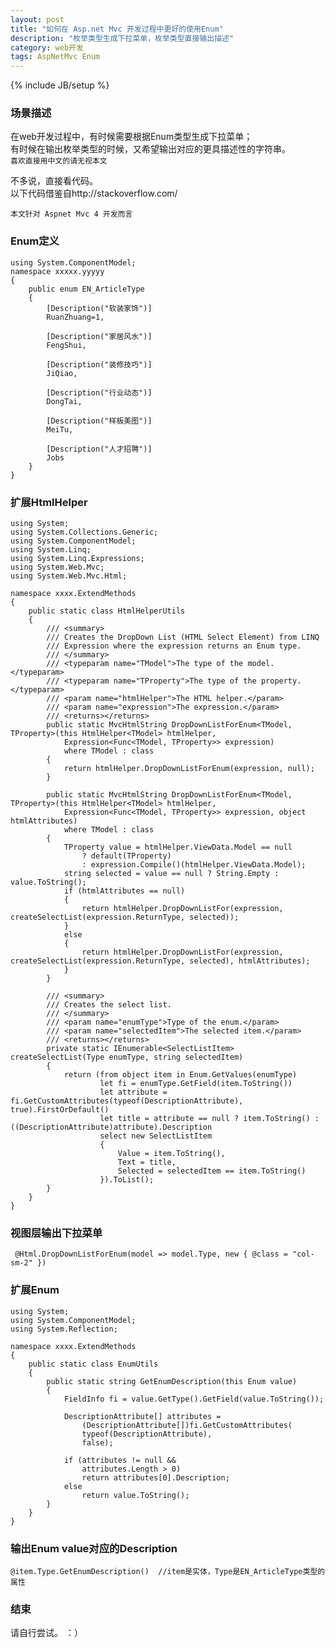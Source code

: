 ```yaml
---
layout: post
title: "如何在 Asp.net Mvc 开发过程中更好的使用Enum"
description: "枚举类型生成下拉菜单，枚举类型直接输出描述"
category: web开发
tags: AspNetMvc Enum
---
```

{% include JB/setup %}

### 场景描述
在web开发过程中，有时候需要根据Enum类型生成下拉菜单；  
有时候在输出枚举类型的时候，又希望输出对应的更具描述性的字符串。  
`喜欢直接用中文的请无视本文`

不多说，直接看代码。  
以下代码借鉴自http://stackoverflow.com/

`本文针对 Aspnet Mvc 4 开发而言`

### Enum定义

	using System.ComponentModel;
	namespace xxxxx.yyyyy
	{
	    public enum EN_ArticleType
	    {
	        [Description("软装家饰")]
	        RuanZhuang=1,
	     
	        [Description("家居风水")]
	        FengShui,
	     
	        [Description("装修技巧")]
	        JiQiao,
	     
	        [Description("行业动态")]
	        DongTai,
	     
	        [Description("样板美图")]
	        MeiTu,
	     
	        [Description("人才招聘")]
	        Jobs
	    }
	}

### 扩展HtmlHelper

	using System;
	using System.Collections.Generic;
	using System.ComponentModel;
	using System.Linq;
	using System.Linq.Expressions;
	using System.Web.Mvc;
	using System.Web.Mvc.Html;

	namespace xxxx.ExtendMethods
	{
	    public static class HtmlHelperUtils
	    {
	        /// <summary>
	        /// Creates the DropDown List (HTML Select Element) from LINQ 
	        /// Expression where the expression returns an Enum type.
	        /// </summary>
	        /// <typeparam name="TModel">The type of the model.</typeparam>
	        /// <typeparam name="TProperty">The type of the property.</typeparam>
	        /// <param name="htmlHelper">The HTML helper.</param>
	        /// <param name="expression">The expression.</param>
	        /// <returns></returns>
	        public static MvcHtmlString DropDownListForEnum<TModel, TProperty>(this HtmlHelper<TModel> htmlHelper,
	            Expression<Func<TModel, TProperty>> expression)
	            where TModel : class
	        {
	            return htmlHelper.DropDownListForEnum(expression, null);
	        }

	        public static MvcHtmlString DropDownListForEnum<TModel, TProperty>(this HtmlHelper<TModel> htmlHelper,
	            Expression<Func<TModel, TProperty>> expression, object htmlAttributes)
	            where TModel : class
	        {
	            TProperty value = htmlHelper.ViewData.Model == null
	                ? default(TProperty)
	                : expression.Compile()(htmlHelper.ViewData.Model);
	            string selected = value == null ? String.Empty : value.ToString();
	            if (htmlAttributes == null)
	            {
	                return htmlHelper.DropDownListFor(expression, createSelectList(expression.ReturnType, selected));
	            }
	            else
	            {
	                return htmlHelper.DropDownListFor(expression, createSelectList(expression.ReturnType, selected), htmlAttributes);
	            }
	        }

	        /// <summary>
	        /// Creates the select list.
	        /// </summary>
	        /// <param name="enumType">Type of the enum.</param>
	        /// <param name="selectedItem">The selected item.</param>
	        /// <returns></returns>
	        private static IEnumerable<SelectListItem> createSelectList(Type enumType, string selectedItem)
	        {
	            return (from object item in Enum.GetValues(enumType)
	                    let fi = enumType.GetField(item.ToString())
	                    let attribute = fi.GetCustomAttributes(typeof(DescriptionAttribute), true).FirstOrDefault()
	                    let title = attribute == null ? item.ToString() : ((DescriptionAttribute)attribute).Description
	                    select new SelectListItem
	                    {
	                        Value = item.ToString(),
	                        Text = title,
	                        Selected = selectedItem == item.ToString()
	                    }).ToList();
	        }
	    }
	}


### 视图层输出下拉菜单

	 @Html.DropDownListForEnum(model => model.Type, new { @class = "col-sm-2" })

### 扩展Enum

	using System;
	using System.ComponentModel;
	using System.Reflection;

	namespace xxxx.ExtendMethods
	{
	    public static class EnumUtils
	    {
	        public static string GetEnumDescription(this Enum value)
	        {
	            FieldInfo fi = value.GetType().GetField(value.ToString());

	            DescriptionAttribute[] attributes =
	                (DescriptionAttribute[])fi.GetCustomAttributes(
	                typeof(DescriptionAttribute),
	                false);

	            if (attributes != null &&
	                attributes.Length > 0)
	                return attributes[0].Description;
	            else
	                return value.ToString();
	        }
	    }
	}

### 输出Enum value对应的Description

	@item.Type.GetEnumDescription()  //item是实体，Type是EN_ArticleType类型的属性

### 结束
请自行尝试。
：）















